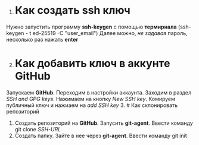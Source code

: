 1. # Как создать ssh ключ
Нужно запустить программу __ssh-keygen__ c помощью __термирнала__ (ssh-keygen - t ed-25519 -C "user_email")
Далее можно, _не задавая_ пароль, несколько раз нажать **enter**



2. # Как добавить ключ в аккунте GitHub
Запускаем __GitHub__. Переходим в настройки аккаунта. Заходим в раздел _SSH and GPG keys_. Нажимаем на кнопку _New SSH key_. Комируем публичный ключ и нажиаем на _add SSH key_
3. # Как склонировать репозиторий 
   1. Создать репозиторий на __GitHub__. Запусить __git-agent__. Ввести команду git clone *SSH-URL*
   2. Создать папку. Зайте в нее через __git-agent__. Ввести команду git init
